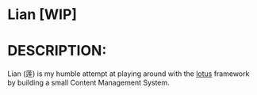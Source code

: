 # Lian [WIP]

# DESCRIPTION:
Lian (莲) is my humble attempt at playing around with the [lotus](https://github.com/lotus/lotus) framework by building a small Content Management System.
